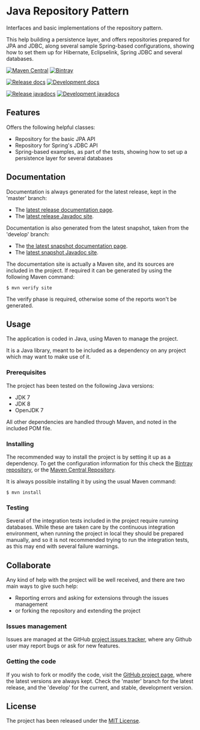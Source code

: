 # Java Repository Pattern

Interfaces and basic implementations of the repository pattern.

This help building a persistence layer, and offers repositories prepared for JPA and JDBC, along several sample Spring-based configurations, showing how to set them up for Hibernate, Eclipselink, Spring JDBC and several databases.

[![Maven Central](https://img.shields.io/maven-central/v/com.wandrell/repository-pattern.svg)][maven-repo]
[![Bintray](https://api.bintray.com/packages/bernardo-mg/maven/repository-pattern/images/download.svg)][bintray-repo]

[![Release docs](https://img.shields.io/badge/docs-release-blue.svg)][site-release]
[![Development docs](https://img.shields.io/badge/docs-develop-blue.svg)][site-develop]

[![Release javadocs](https://img.shields.io/badge/javadocs-release-blue.svg)][javadoc-release]
[![Development javadocs](https://img.shields.io/badge/javadocs-develop-blue.svg)][javadoc-develop]

## Features

Offers the following helpful classes:
- Repository for the basic JPA API
- Repository for Spring's JDBC API
- Spring-based examples, as part of the tests, showing how to set up a persistence layer for several databases

## Documentation

Documentation is always generated for the latest release, kept in the 'master' branch:

- The [latest release documentation page][site-release].
- The [latest release Javadoc site][javadoc-release].

Documentation is also generated from the latest snapshot, taken from the 'develop' branch:

- The [the latest snapshot documentation page][site-develop].
- The [latest snapshot Javadoc site][javadoc-develop].

The documentation site is actually a Maven site, and its sources are included in the project. If required it can be generated by using the following Maven command:

```
$ mvn verify site
```

The verify phase is required, otherwise some of the reports won't be generated.

## Usage

The application is coded in Java, using Maven to manage the project.

It is a Java library, meant to be included as a dependency on any project which may want to make use of it.

### Prerequisites

The project has been tested on the following Java versions:
* JDK 7
* JDK 8
* OpenJDK 7

All other dependencies are handled through Maven, and noted in the included POM file.

### Installing

The recommended way to install the project is by setting it up as a dependency. To get the configuration information for this check the [Bintray repository][bintray-repo], or the [Maven Central Repository][maven-repo].

It is always possible installing it by using the usual Maven command:

```
$ mvn install
```

### Testing

Several of the integration tests included in the project require running databases. While these are taken care by the continuous integration environment, when running the project in local they should be prepared manually, and so it is not recommended trying to run the integration tests, as this may end with several failure warnings.

## Collaborate

Any kind of help with the project will be well received, and there are two main ways to give such help:

- Reporting errors and asking for extensions through the issues management
- or forking the repository and extending the project

### Issues management

Issues are managed at the GitHub [project issues tracker][issues], where any Github user may report bugs or ask for new features.

### Getting the code

If you wish to fork or modify the code, visit the [GitHub project page][scm], where the latest versions are always kept. Check the 'master' branch for the latest release, and the 'develop' for the current, and stable, development version.

## License

The project has been released under the [MIT License][license].

[bintray-repo]: https://bintray.com/bernardo-mg/maven/repository-pattern/view
[maven-repo]: http://mvnrepository.com/artifact/com.wandrell/repository-pattern
[issues]: https://github.com/bernardo-mg/repository-pattern-java/issues
[javadoc-develop]: http://docs.wandrell.com/development/maven/repository-pattern/apidocs
[javadoc-release]: http://docs.wandrell.com/maven/repository-pattern/apidocs
[license]: http://www.opensource.org/licenses/mit-license.php
[scm]: https://github.com/bernardo-mg/repository-pattern-java
[site-develop]: http://docs.wandrell.com/development/maven/repository-pattern
[site-release]: http://docs.wandrell.com/maven/repository-pattern
